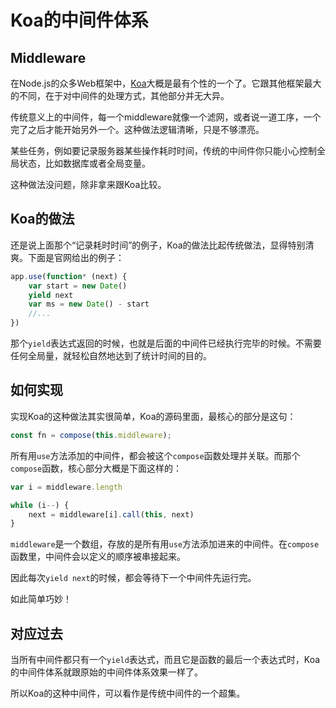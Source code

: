 # Koa的中间件体系



## Middleware

在Node.js的众多Web框架中，[Koa][koa-home]大概是最有个性的一个了。它跟其他框架最大的不同，在于对中间件的处理方式，其他部分并无大异。

传统意义上的中间件，每一个middleware就像一个滤网，或者说一道工序，一个完了之后才能开始另外一个。这种做法逻辑清晰，只是不够漂亮。

某些任务，例如要记录服务器某些操作耗时时间，传统的中间件你只能小心控制全局状态，比如数据库或者全局变量。

这种做法没问题，除非拿来跟Koa比较。


## Koa的做法

还是说上面那个“记录耗时时间”的例子，Koa的做法比起传统做法，显得特别清爽。下面是官网给出的例子：

```js
app.use(function* (next) {
	var start = new Date()
	yield next
	var ms = new Date() - start
	//...
})
```

那个`yield`表达式返回的时候，也就是后面的中间件已经执行完毕的时候。不需要任何全局量，就轻松自然地达到了统计时间的目的。


## 如何实现

实现Koa的这种做法其实很简单，Koa的源码里面，最核心的部分是这句：
```js
const fn = compose(this.middleware);
```

所有用`use`方法添加的中间件，都会被这个`compose`函数处理并关联。而那个`compose`函数，核心部分大概是下面这样的：

```js
var i = middleware.length

while (i--) {
	next = middleware[i].call(this, next)
}
```

`middleware`是一个数组，存放的是所有用`use`方法添加进来的中间件。在`compose`函数里，中间件会以定义的顺序被串接起来。

因此每次`yield next`的时候，都会等待下一个中间件先运行完。

如此简单巧妙！


## 对应过去

当所有中间件都只有一个`yield`表达式，而且它是函数的最后一个表达式时，Koa的中间件体系就跟原始的中间件体系效果一样了。

所以Koa的这种中间件，可以看作是传统中间件的一个超集。


[koa-home]: http://koajs.com/

